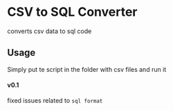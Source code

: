 
# CSV to SQL Converter

converts csv data to sql code

## Usage

 Simply put te script in the folder with csv files and run it

#### v0.1
fixed issues related to `sql format`

